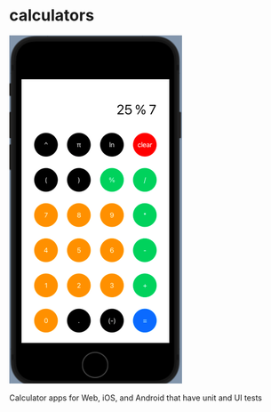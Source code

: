# calculators

![Screenshot of the calculator](screenshot.png)

Calculator apps for Web, iOS, and Android that have unit and UI tests
